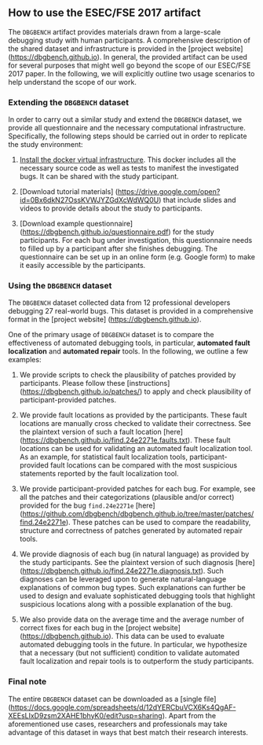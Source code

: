 
## How to use the ESEC/FSE 2017 artifact

The `DBGBENCH` artifact provides materials drawn from a large-scale debugging study with human participants. 
A comprehensive description of the shared dataset and infrastructure is provided in the 
[project website] (https://dbgbench.github.io). In general, the provided artifact can be used for several 
purposes that might well go beyond the scope of our ESEC/FSE 2017 paper. In the following, we will explicitly 
outline two usage scenarios to help understand the scope of our work. 


### Extending the `DBGBENCH` dataset

In order to carry out a similar study and extend the `DBGBENCH` dataset, we provide all questionnaire and 
the necessary computational infrastructure. Specifically, the following steps should be carried out in 
order to replicate the study environment:

1. <a href="https://dbgbench.github.io/docker/">Install the docker virtual infrastructure</a>. This docker 
includes all the necessary source code as well as tests to manifest the investigated bugs. It can be shared 
with the study participant. 

2. [Download tutorial materials] (https://drive.google.com/open?id=0Bx6dkN27OssKVWJYZGdXcWdWQ0U) that 
include slides and videos to provide details about the study to participants. 

3. [Download example questionnaire] (https://dbgbench.github.io/questionnaire.pdf) for the study 
participants. For each bug under investigation, this questionnaire needs to filled up by a participant 
after she finishes debugging. The questionnaire can be set up in an online form (e.g. Google form) to 
make it easily accessible by the participants. 


### Using the `DBGBENCH` dataset

The `DBGBENCH` dataset collected data from 12 professional developers debugging 27 real-world bugs. 
This dataset is provided in a comprehensive format in the [project website] (https://dbgbench.github.io).

One of the primary usage of `DBGBENCH` dataset is to compare the effectiveness of automated debugging tools, 
in particular, **automated fault localization** and **automated repair** tools. In the following, we 
outline a few examples:

1. We provide scripts to check the plausibility of patches provided by participants. Please follow these 
[instructions] (https://dbgbench.github.io/patches/) to apply and check plausibility of participant-provided 
patches. 

2. We provide fault locations as provided by the participants. These fault locations are manually cross 
checked to validate their correctness. See the plaintext version of such a fault location [here] (https://dbgbench.github.io/find.24e2271e.faults.txt). 
These fault locations can be used for validating an automated fault localization tool. As an example, 
for statistical fault localization tools, participant-provided fault locations can be compared with 
the most suspicious statements reported by the fault localization tool. 

3. We provide participant-provided patches for each bug. For example, see all the patches and their 
categorizations (plausible and/or correct) provided for the bug `find.24e2271e` [here] (https://github.com/dbgbench/dbgbench.github.io/tree/master/patches/find.24e2271e).
These patches can be used to compare the readability, structure and correctness of patches generated by 
automated repair tools.

4. We provide diagnosis of each bug (in natural language) as provided by the study participants. See the 
plaintext version of such diagnosis [here] (https://dbgbench.github.io/find.24e2271e.diagnosis.txt). Such 
diagnoses can be leveraged upon to generate natural-language explanations of common bug types. Such 
explanations can further be used to design and evaluate sophisticated debugging tools that highlight suspicious locations 
along with a possible explanation of the bug. 

5. We also provide data on the average time and the average number of correct fixes for each bug in the 
[project website] (https://dbgbench.github.io). This data can be used to evaluate automated debugging 
tools in the future. In particular, we hypothesize that a necessary (but not sufficient) condition to 
validate automated fault localization and repair tools is to outperform the study participants. 


### Final note

The entire `DBGBENCH` dataset can be downloaded as a [single file] (https://docs.google.com/spreadsheets/d/12dYERCbuVCX6Ks4QgAF-XEEsLIxD9zsm2XAHE1bhyK0/edit?usp=sharing). 
Apart from the aforementioned use cases, researchers and professionals may take advantage of this dataset 
in ways that best match their research interests. 






